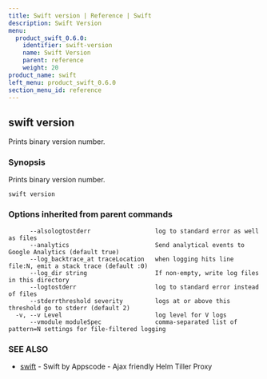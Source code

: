 ```yaml
---
title: Swift version | Reference | Swift
description: Swift Version
menu:
  product_swift_0.6.0:
    identifier: swift-version
    name: Swift Version
    parent: reference
    weight: 20
product_name: swift
left_menu: product_swift_0.6.0
section_menu_id: reference
---
```

## swift version

Prints binary version number.

### Synopsis


Prints binary version number.

```
swift version
```

### Options inherited from parent commands

```
      --alsologtostderr                  log to standard error as well as files
      --analytics                        Send analytical events to Google Analytics (default true)
      --log_backtrace_at traceLocation   when logging hits line file:N, emit a stack trace (default :0)
      --log_dir string                   If non-empty, write log files in this directory
      --logtostderr                      log to standard error instead of files
      --stderrthreshold severity         logs at or above this threshold go to stderr (default 2)
  -v, --v Level                          log level for V logs
      --vmodule moduleSpec               comma-separated list of pattern=N settings for file-filtered logging
```

### SEE ALSO
* [swift](swift.md)	 - Swift by Appscode - Ajax friendly Helm Tiller Proxy

